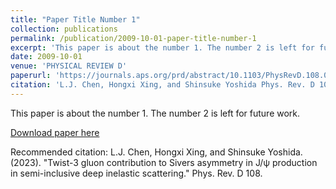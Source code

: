 ```yaml
---
title: "Paper Title Number 1"
collection: publications
permalink: /publication/2009-10-01-paper-title-number-1
excerpt: 'This paper is about the number 1. The number 2 is left for future work.'
date: 2009-10-01
venue: 'PHYSICAL REVIEW D'
paperurl: 'https://journals.aps.org/prd/abstract/10.1103/PhysRevD.108.054021'
citation: 'L.J. Chen, Hongxi Xing, and Shinsuke Yoshida Phys. Rev. D 108, 054021 – Published 14 September 2023.'
---
```

This paper is about the number 1. The number 2 is left for future work.

[Download paper here](https://journals.aps.org/prd/abstract/10.1103/PhysRevD.108.054021)

Recommended citation: L.J. Chen, Hongxi Xing, and Shinsuke Yoshida. (2023). "Twist-3 gluon contribution to Sivers asymmetry in 
J/ψ production in semi-inclusive deep inelastic scattering." Phys. Rev. D 108.
